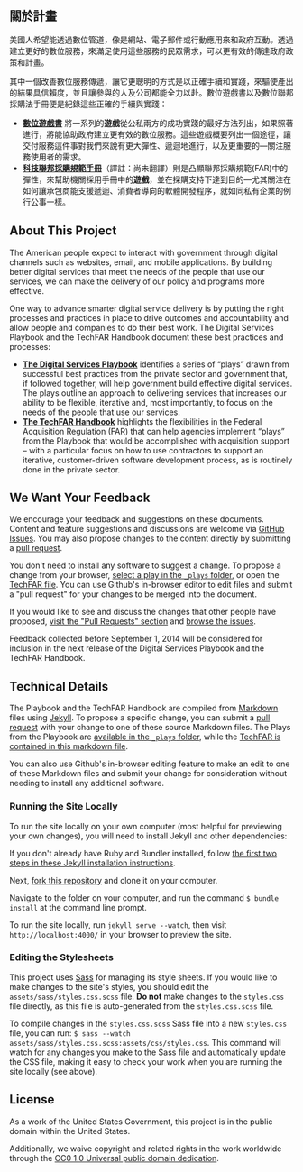 
## 關於計畫

美國人希望能透過數位管道，像是網站、電子郵件或行動應用來和政府互動。透過建立更好的數位服務，來滿足使用這些服務的民眾需求，可以更有效的傳達政府政策和計畫。

其中一個改善數位服務傳遞，讓它更聰明的方式是以正確手續和實踐，來驅使產出的結果具信賴度，並且讓參與的人及公司都能全力以赴。數位遊戲書以及數位聯邦採購法手冊便是紀錄這些正確的手續與實踐：

- [**數位遊戲書**](http://playbook.taipei.io) 將一系列的**遊戲**從公私兩方的成功實踐的最好方法列出，如果照著進行，將能協助政府建立更有效的數位服務。這些遊戲概要列出一個途徑，讓交付服務這件事對我們來說有更大彈性、遞迴地進行，以及更重要的—關注服務使用者的需求。
- [**科技聯邦採購規範手冊**](http://playbook.taipei.io/tecfar)（譯註：尚未翻譯）則是凸顯聯邦採購規範(FAR)中的彈性，來幫助機關採用手冊中的**遊戲**，並在採購支持下達到目的—尤其關注在如何讓承包商能支援遞迴、消費者導向的軟體開發程序，就如同私有企業的例行公事一樣。

## About This Project

The American people expect to interact with government through digital channels such as websites, email, and mobile applications. By building better digital services that meet the needs of the people that use our services, we can make the delivery of our policy and programs more effective.

One way to advance smarter digital service delivery is by putting the right processes and practices in place to drive outcomes and accountability and allow people and companies to do their best work.  The Digital Services Playbook and the TechFAR Handbook document these best practices and processes: 

- [**The Digital Services Playbook**](http://playbook.cio.gov "Link to the Digital Services Playbook") identifies a series of “plays” drawn from successful best practices from the private sector and government that, if followed together, will help government build effective digital services.  The plays outline an approach to delivering services that increases our ability to be flexible, iterative and, most importantly, to focus on the needs of the people that use our services.
- [**The TechFAR Handbook**](http://playbook.cio.gov/techfar "Link to the TechFAR Handbook") highlights the flexibilities in the Federal Acquisition Regulation (FAR) that can help agencies implement “plays” from the Playbook that would be accomplished with acquisition support – with a particular focus on how to use contractors to support an iterative, customer-driven software development process, as is routinely done in the private sector.

## We Want Your Feedback
We encourage your feedback and suggestions on these documents. Content and feature suggestions and discussions are welcome via [GitHub Issues](https://github.com/WhiteHouse/playbook/issues). You may also propose changes to the content directly by submitting a [pull request](https://help.github.com/articles/creating-a-pull-request "More Information on Submitting Pull Requests").

You don't need to install any software to suggest a change. To propose a change from your browser, [select a play in the `_plays` folder](https://github.com/WhiteHouse/playbook/tree/gh-pages/_plays "Link to the Plays Markdown files"), or open the [TechFAR file](https://github.com/WhiteHouse/playbook/blob/gh-pages/_includes/techfar-online.md "Link to the TechFAR Markdown File"). You can use Github's in-browser editor to edit files and submit a "pull request" for your changes to be merged into the document. 

If you would like to see and discuss the changes that other people have proposed, [visit the "Pull Requests" section](https://github.com/WhiteHouse/playbook/pulls "Link to the Pull Requests Section of Github") and [browse the issues](https://github.com/WhiteHouse/playbook/issues "Link to the Issues Section of Github").

Feedback collected before September 1, 2014 will be considered for inclusion in the next release of the Digital Services Playbook and the TechFAR Handbook.

## Technical Details

The Playbook and the TechFAR Handbook are compiled from [Markdown](https://help.github.com/articles/github-flavored-markdown "Link to More Information About Markdown") files using [Jekyll](https://github.com/jekyll/jekyll "Link to More Information about Jekyll"). To propose a specific change, you can submit a [pull request](https://help.github.com/articles/creating-a-pull-request "More Information on Submitting Pull Requests") with your change to one of these source Markdown files. The Plays from the Playbook are [available in the `_plays` folder](https://github.com/WhiteHouse/playbook/tree/gh-pages/_plays "Link to the Plays Markdown files"), while the [TechFAR is contained in this markdown file](https://github.com/WhiteHouse/playbook/blob/gh-pages/_includes/techfar-online.md "Link to the TechFAR Markdown File").

You can also use Github's in-browser editing feature to make an edit to one of these Markdown files and submit your change for consideration without needing to install any additional software.

### Running the Site Locally

To run the site locally on your own computer (most helpful for previewing your own changes), you will need to install Jekyll and other dependencies:

If you don't already have Ruby and Bundler installed, follow [the first two steps in these Jekyll installation instructions](https://help.github.com/articles/using-jekyll-with-pages#installing-jekyll "Installation instructions for Jekyll").

Next, [fork this repository](http://help.github.com/fork-a-repo/ "Instructions for Forking Your Repository") and clone it on your computer.

Navigate to the folder on your computer, and run the command `$ bundle install` at the command line prompt.

To run the site locally, run `jekyll serve --watch`, then visit `http://localhost:4000/` in your browser to preview the site.

### Editing the Stylesheets

This project uses [Sass](http://sass-lang.com/ "Link to Learn More About Sass") for managing its style sheets. If you would like to make changes to the site's styles, you should edit the `assets/sass/styles.css.scss` file. 
**Do not** make changes to the `styles.css` file directly, as this file is auto-generated from the `styles.css.scss` file.

To compile changes in the `styles.css.scss` Sass file into a new `styles.css` file, you can run: `$ sass --watch assets/sass/styles.css.scss:assets/css/styles.css`. This command will watch for any changes you make to the Sass file and automatically update the CSS file, making it easy to check your work when you are running the site locally (see above).

## License
As a work of the United States Government, this project is in the public domain within the United States.

Additionally, we waive copyright and related rights in the work worldwide through the [CC0 1.0 Universal public domain dedication](https://creativecommons.org/publicdomain/zero/1.0/).
